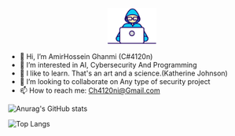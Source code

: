 <div id="header" align="center">
  <img src="Developer.gif" width="100"/>
</div>



- 👋 Hi, I’m AmirHossein Ghanmi (C#4120n) 
- 👀 I’m interested in AI, Cybersecurity And Programming
- 🌱 I like to learn. That's an art and a science.(Katherine Johnson)
- 💞️ I’m looking to collaborate on Any type of security project
- 📫 How to reach me: Ch4120ni@Gmail.com

![Anurag's GitHub stats](https://github-readme-stats.vercel.app/api?username=ebrasha&show_icons=true&theme=transparent)

![Top Langs](https://github-readme-stats.vercel.app/api/top-langs/?username=ebrasha&hide_progress=true)
